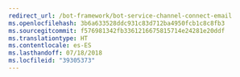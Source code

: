 ```yaml
---
redirect_url: /bot-framework/bot-service-channel-connect-email
ms.openlocfilehash: 3b6a633528ddc931c83d712ba4950fcb1c8c8fb3
ms.sourcegitcommit: f576981342fb3361216675815714e24281e20ddf
ms.translationtype: HT
ms.contentlocale: es-ES
ms.lasthandoff: 07/18/2018
ms.locfileid: "39305373"
---
```

